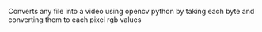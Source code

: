 Converts any file into a video using opencv python by taking each byte and converting them to each pixel rgb values
